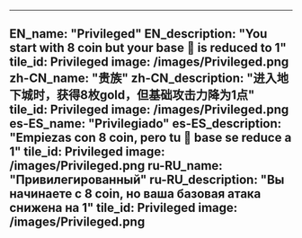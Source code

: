 ---

EN_name: "Privileged"
EN_description: "You start with 8 coin but your base 🔸 is reduced to 1"
tile_id: Privileged
image: /images/Privileged.png
zh-CN_name: "贵族"
zh-CN_description: "进入地下城时，获得8枚gold，但基础攻击力降为1点"
tile_id: Privileged
image: /images/Privileged.png
es-ES_name: "Privilegiado"
es-ES_description: "Empiezas con 8 coin, pero tu 🔸 base se reduce a 1"
tile_id: Privileged
image: /images/Privileged.png
ru-RU_name: "Привилегированный"
ru-RU_description: "Вы начинаете с 8 coin, но ваша базовая атака снижена на 1"
tile_id: Privileged
image: /images/Privileged.png
---